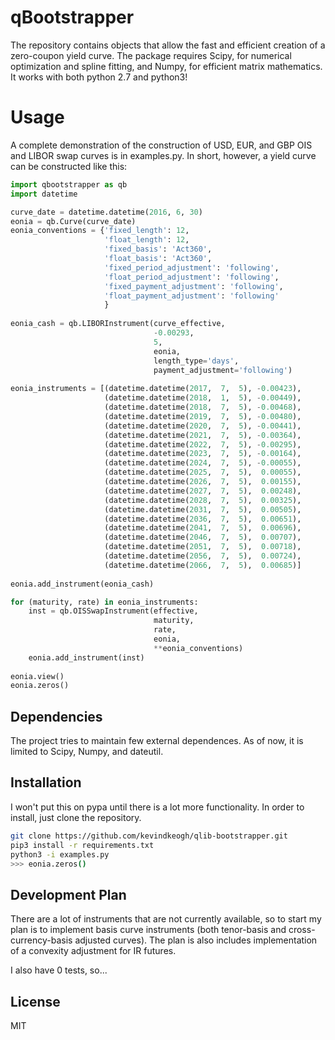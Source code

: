 # qBootstrapper

The repository contains objects that allow the fast and efficient creation of a zero-coupon yield curve. The package requires Scipy, for numerical optimization and spline fitting, and Numpy, for efficient matrix mathematics. It works with both python 2.7 and python3!

# Usage
A complete demonstration of the construction of USD, EUR, and GBP OIS and LIBOR swap curves is in examples.py. In short, however, a yield curve can be constructed like this:
```python
import qbootstrapper as qb
import datetime

curve_date = datetime.datetime(2016, 6, 30)
eonia = qb.Curve(curve_date)
eonia_conventions = {'fixed_length': 12,
                     'float_length': 12,
                     'fixed_basis': 'Act360',
                     'float_basis': 'Act360',
                     'fixed_period_adjustment': 'following',
                     'float_period_adjustment': 'following',
                     'fixed_payment_adjustment': 'following',
                     'float_payment_adjustment': 'following'
                     }
                     
eonia_cash = qb.LIBORInstrument(curve_effective,
                                -0.00293,
                                5,
                                eonia,
                                length_type='days',
                                payment_adjustment='following')
                                
eonia_instruments = [(datetime.datetime(2017,  7,  5), -0.00423),
                     (datetime.datetime(2018,  1,  5), -0.00449),
                     (datetime.datetime(2018,  7,  5), -0.00468),
                     (datetime.datetime(2019,  7,  5), -0.00480),
                     (datetime.datetime(2020,  7,  5), -0.00441),
                     (datetime.datetime(2021,  7,  5), -0.00364),
                     (datetime.datetime(2022,  7,  5), -0.00295),
                     (datetime.datetime(2023,  7,  5), -0.00164),
                     (datetime.datetime(2024,  7,  5), -0.00055),
                     (datetime.datetime(2025,  7,  5),  0.00055),
                     (datetime.datetime(2026,  7,  5),  0.00155),
                     (datetime.datetime(2027,  7,  5),  0.00248),
                     (datetime.datetime(2028,  7,  5),  0.00325),
                     (datetime.datetime(2031,  7,  5),  0.00505),
                     (datetime.datetime(2036,  7,  5),  0.00651),
                     (datetime.datetime(2041,  7,  5),  0.00696),
                     (datetime.datetime(2046,  7,  5),  0.00707),
                     (datetime.datetime(2051,  7,  5),  0.00718),
                     (datetime.datetime(2056,  7,  5),  0.00724),
                     (datetime.datetime(2066,  7,  5),  0.00685)]
                     
eonia.add_instrument(eonia_cash)

for (maturity, rate) in eonia_instruments:
    inst = qb.OISSwapInstrument(effective,
                                maturity,
                                rate,
                                eonia,
                                **eonia_conventions)
    eonia.add_instrument(inst)
    
eonia.view()
eonia.zeros()
```

## Dependencies
The project tries to maintain few external dependences. As of now, it is limited to Scipy, Numpy, and dateutil.

## Installation
I won't put this on pypa until there is a lot more functionality. In order to install, just clone the repository.
```sh
git clone https://github.com/kevindkeogh/qlib-bootstrapper.git
pip3 install -r requirements.txt
python3 -i examples.py
>>> eonia.zeros()
```

## Development Plan
There are a lot of instruments that are not currently available, so to start my plan is to implement basis curve instruments (both tenor-basis and cross-currency-basis adjusted curves). The plan is also includes implementation of a convexity adjustment for IR futures.

I also have 0 tests, so...

License
-------
MIT
